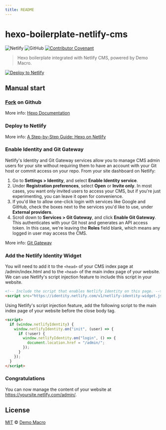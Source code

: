 ```yaml
---
title: README
---
```


# hexo-boilerplate-netlify-cms

![Netlify](https://img.shields.io/netlify/2a5ff8ae-a2d0-47f7-a90b-67f5c1b4fb5b)
![GitHub](https://img.shields.io/github/license/DemoMacro/hexo-boilerplate-netlify-cms)
[![Contributor Covenant](https://img.shields.io/badge/Contributor%20Covenant-2.1-4baaaa.svg)](https://www.contributor-covenant.org/version/2/1/code_of_conduct/)

> Hexo boilerplate integrated with Netlify CMS, powered by Demo Macro.

[![Deploy to Netlify](https://www.netlify.com/img/deploy/button.svg)](https://app.netlify.com/start/deploy?repository=https://github.com/DemoMacro/hexo-boilerplate-netlify-cms&stack=cms)

## Manual start

### [Fork](https://github.com/DemoMacro/hexo-boilerplate-netlify-cms/fork) on Github

More info: [Hexo Documentation](https://hexo.io/docs/)

### Deploy to Netlify

More info: [A Step-by-Step Guide: Hexo on Netlify](https://www.netlify.com/blog/2015/10/26/a-step-by-step-guide-hexo-on-netlify/)

### Enable Identity and Git Gateway

Netlify's Identity and Git Gateway services allow you to manage CMS admin users for your site without requiring them to have an account with your Git host or commit access on your repo. From your site dashboard on Netlify:

1. Go to **Settings > Identity**, and select **Enable Identity service**.
2. Under **Registration preferences**, select **Open** or **Invite only**. In most cases, you want only invited users to access your CMS, but if you're just experimenting, you can leave it open for convenience.
3. If you'd like to allow one-click login with services like Google and GitHub, check the boxes next to the services you'd like to use, under **External providers**.
4. Scroll down to **Services > Git Gateway**, and click **Enable Git Gateway**. This authenticates with your Git host and generates an API access token. In this case, we're leaving the **Roles** field blank, which means any logged in user may access the CMS.

More info: [Git Gateway](https://docs.netlify.com/visitor-access/git-gateway/)

### Add the Netlify Identity Widget

You will need to add it to the `<head>` of your CMS index page at /admin/index.html and to the `<head>` of the main index page of your website. We can use Netlify's script injection feature to include this script in your website.

```html
<!-- Include the script that enables Netlify Identity on this page. -->
<script src="https://identity.netlify.com/v1/netlify-identity-widget.js"></script>
```

Using Netlify's script injection feature, add the following script to the main index page of your website before the close body tag.

```html
<script>
  if (window.netlifyIdentity) {
    window.netlifyIdentity.on("init", (user) => {
      if (!user) {
        window.netlifyIdentity.on("login", () => {
          document.location.href = "/admin/";
        });
      }
    });
  }
</script>
```

### Congratulations

You can now manage the content of your website at https://yoursite.netlify.com/admin/.

## License

[MIT](LICENSE) &copy; [Demo Macro](https://github.com/DemoMacro)

